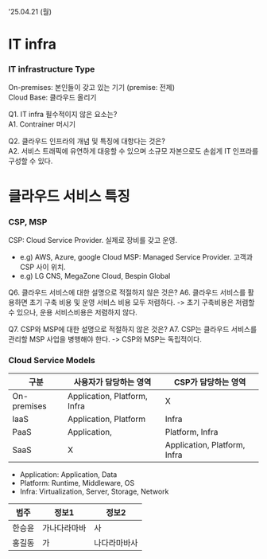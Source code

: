 '25.04.21 (월)

# IT infra
### IT infrastructure Type
On-premises: 본인들이 갖고 있는 기기 (premise: 전제)  
Cloud Base: 클라우드 올리기
  
Q1. IT infra 필수적이지 않은 요소는?  
A1. Contrainer 머시기  

Q2. 클라우드 인프라의 개념 및 특징에 대항다는 것은?  
A2. 서비스 트래픽에 유연하게 대응할 수 있으며 소규모 자본으로도 손쉽게 IT 인프라를 구성할 수 있다.  
  
# 클라우드 서비스 특징  
### CSP, MSP
CSP: Cloud Service Provider. 실제로 장비를 갖고 운영.  
 - e.g) AWS, Azure, google Cloud
MSP: Managed Service Provider. 고객과 CSP 사이 위치.  
 - e.g) LG CNS, MegaZone Cloud, Bespin Global

Q6. 클라우드 서비스에 대한 설명으로 적절하지 않은 것은?
A6. 클라우드 서비스를 활용하면 초기 구축 비용 및 운영 서비스 비용 모두 저렴하다. -> 초기 구축비용은 저렴할 수 있으나, 운용 서비스비용은 저렴하지 않다.

Q7. CSP와 MSP에 대한 설명으로 적절하지 않은 것은?
A7. CSP는 클라우드 서비스를 관리할 MSP 사업을 병행해야 한다. -> CSP와 MSP는 독립적이다.  
  
### Cloud Service Models
| 구분         | 사용자가 담당하는 영역            | CSP가 담당하는 영역            |
|--------------|-----------------------------------|---------------------------------|
| On-premises  | Application, Platform, Infra      | X                               |
| IaaS         | Application, Platform             | Infra                           |
| PaaS         | Application,                      | Platform, Infra                 |
| SaaS         | X                                 | Application, Platform, Infra    |
 - Application: Application, Data
 - Platform: Runtime, Middleware, OS
 - Infra: Virtualization, Server, Storage, Network



|범주 | 정보1 | 정보2|
|-|-|-|
|한승윤|가나다라마바|사|
|홍길동|가|나다라마바사|  
